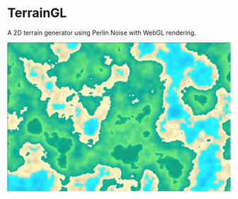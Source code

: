 # TerrainGL
A 2D terrain generator using Perlin Noise with WebGL rendering.

![Screenshot](/picture.png)
